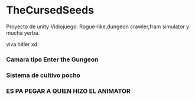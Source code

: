 # TheCursedSeeds
Proyecto de unity Vidiojuego: Rogue-like,dungeon crawler,fram simulator y mucha yerba.

viva hitler xd

### Camara tipo Enter the Gungeon

### Sistema de cultivo pocho


### ES PA PEGAR A QUIEN HIZO EL ANIMATOR
